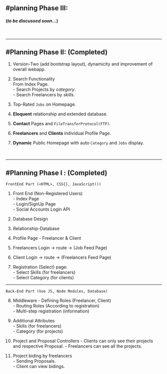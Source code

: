 #planning Phase III:
---

#### (_to be discussed soon..._)

<br>
<hr>

#Planning Phase II: (Completed)
---

1. Version-Two 
        (add bootstrap layout),
        dynamicity and improvement of overall webapp.

2. Search Functionality<br>
             From Index Page.<br>
            - Search Projects by _category_.<br>
            - Search Freelancers by _skills_.

3. Top-Rated `Jobs` on Homepage.

4. **Eloquent** relationship and extended database.

5. **Contact** Pages and `FileTransferProtocol(FTP)`.

6. **Freelancers** and **Clients** individual Profile Page.

7. **Dynamic** Public Homepage with auto `Category` and `Jobs` display.

<br>
<hr>

#Planning Phase I : (Completed)
---
    FrontEnd Part (<HTML>, CSS{}, JavaScript())

1. Front End (Non-Registered Users)<br>
            - Index Page<br>
            - Login/SignUp Page<br>
            - Social Accounts Login API

2. Database Design

3. Relationship-Database

4. Profile Page - Freelancer & Client

5. Freelancers Login -> route -> (Job Feed Page)

6. Client Login -> route -> (Freelancers Feed Page)

7. Registration (Select) page:<br>
            - Select Skills (for freelancers)<br>
            - Select Category (for clients)
<hr>

    Back-End Part (Vue JS, Node Modules, Database)

8. Middleware 
            - Defining Roles (Freelancer, Client)<br>
            - Routing Roles (According to registration)<br>
            - Multi-step registration (information)

9. Additional Attributes<br>
            - Skills (for freelancers)<br>
            - Category (for projects)

10. Project and Proposal Controllers
            - Clients can only see their projects and respective Proposal.
            - Freelancers can see all the projects.           

11. Project biding by freelancers<br>
            - Sending Proposals.<br>
            - Client can view bidings.



